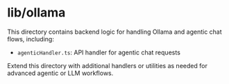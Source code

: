 # lib/ollama

This directory contains backend logic for handling Ollama and agentic chat flows, including:
- `agenticHandler.ts`: API handler for agentic chat requests

Extend this directory with additional handlers or utilities as needed for advanced agentic or LLM workflows.
